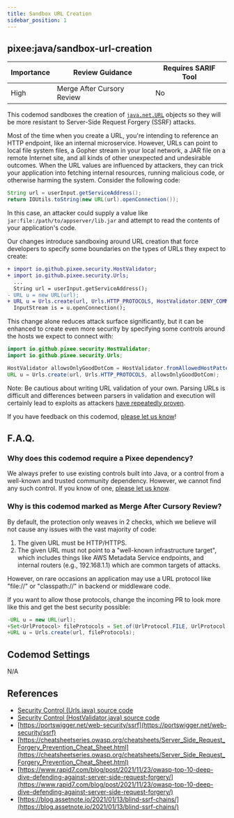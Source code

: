 ```yaml
---
title: Sandbox URL Creation
sidebar_position: 1
---
```


## pixee:java/sandbox-url-creation 

| Importance | Review Guidance            | Requires SARIF Tool |
|------------|----------------------------|---------------------|
 | High       | Merge After Cursory Review | No                  |

This codemod sandboxes the creation of [`java.net.URL`](https://docs.oracle.com/en/java/javase/17/docs/api/java.base/java/net/URL.html) objects so they will be more resistant to Server-Side Request Forgery (SSRF) attacks.

Most of the time when you create a URL, you're intending to reference an HTTP endpoint, like an internal microservice. However, URLs can point to local file system files, a Gopher stream in your local network, a JAR file on a remote Internet site, and all kinds of other unexpected and undesirable outcomes. When the URL values are influenced by attackers, they can trick your application into fetching internal resources, running malicious code, or otherwise harming the system. Consider the following code:

```java
String url = userInput.getServiceAddress();
return IOUtils.toString(new URL(url).openConnection());
```

In this case, an attacker could supply a value like `jar:file:/path/to/appserver/lib.jar` and attempt to read the contents of your application's code.

Our changes introduce sandboxing around URL creation that force developers to specify some boundaries on the types of URLs they expect to create:

```diff
+ import io.github.pixee.security.HostValidator;
+ import io.github.pixee.security.Urls;
  ...
  String url = userInput.getServiceAddress();
- URL u = new URL(url);
+ URL u = Urls.create(url, Urls.HTTP_PROTOCOLS, HostValidator.DENY_COMMON_INFRASTRUCTURE_TARGETS);
  InputStream is = u.openConnection();
```

This change alone reduces attack surface significantly, but it can be enhanced to create even more security by specifying some controls around the hosts we expect to connect with:

```java
import io.github.pixee.security.HostValidator;
import io.github.pixee.security.Urls;

HostValidator allowsOnlyGoodDotCom = HostValidator.fromAllowedHostPattern(Pattern.compile("good\\.com"));
URL u = Urls.create(url, Urls.HTTP_PROTOCOLS, allowsOnlyGoodDotCom);
```

Note: Be cautious about writing URL validation of your own. Parsing URLs is difficult and differences between parsers in validation and execution will certainly lead to exploits as attackers [have repeatedly proven](https://www.blackhat.com/docs/us-17/thursday/us-17-Tsai-A-New-Era-Of-SSRF-Exploiting-URL-Parser-In-Trending-Programming-Languages.pdf).

If you have feedback on this codemod, [please let us know](mailto:feedback@pixee.ai)!

## F.A.Q. 

### Why does this codemod require a Pixee dependency?

We always prefer to use existing controls built into Java, or a control from a well-known and trusted community dependency. However, we cannot find any such control. If you know of one, [please let us know](https://ask.pixee.ai/feedback).

### Why is this codemod marked as Merge After Cursory Review?

By default, the protection only weaves in 2 checks, which we believe will not cause any issues with the vast majority of code:
1. The given URL must be HTTP/HTTPS.
2. The given URL must not point to a "well-known infrastructure target", which includes things like AWS Metadata Service endpoints, and internal routers (e.g., 192.168.1.1) which are common targets of attacks.

However, on rare occasions an application may use a URL protocol like "file://" or "classpath://" in backend or middleware code.

If you want to allow those protocols, change the incoming PR to look more like this and get the best security possible:

```java
-URL u = new URL(url);
+Set<UrlProtocol> fileProtocols = Set.of(UrlProtocol.FILE, UrlProtocol.CLASSPATH);
+URL u = Urls.create(url, fileProtocols);
```

## Codemod Settings

N/A

## References
* [Security Control (Urls.java) source code](https://github.com/pixee/java-security-toolkit/blob/main/src/main/java/io/github/pixee/security/Urls.java)
* [Security Control (HostValidator.java) source code](https://github.com/pixee/java-security-toolkit/blob/main/src/main/java/io/github/pixee/security/HostValidator.java)
* [https://portswigger.net/web-security/ssrf](https://portswigger.net/web-security/ssrf)
* [https://cheatsheetseries.owasp.org/cheatsheets/Server_Side_Request_Forgery_Prevention_Cheat_Sheet.html](https://cheatsheetseries.owasp.org/cheatsheets/Server_Side_Request_Forgery_Prevention_Cheat_Sheet.html)
* [https://www.rapid7.com/blog/post/2021/11/23/owasp-top-10-deep-dive-defending-against-server-side-request-forgery/](https://www.rapid7.com/blog/post/2021/11/23/owasp-top-10-deep-dive-defending-against-server-side-request-forgery/)
* [https://blog.assetnote.io/2021/01/13/blind-ssrf-chains/](https://blog.assetnote.io/2021/01/13/blind-ssrf-chains/)
